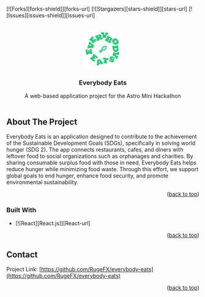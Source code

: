 <a id="readme-top"></a>

<!-- PROJECT SHIELDS -->
[![Forks][forks-shield]][forks-url]
[![Stargazers][stars-shield]][stars-url]
[![Issues][issues-shield]][issues-url]

<!-- PROJECT LOGO -->
<br />
<div align="center">
  <a href="https://github.com/github_username/repo_name">
    <img src="images/logo.png" alt="Logo" width="100" height="100">
  </a>

  <h3 align="center">Everybody Eats</h3>

  <p align="center">
    A web-based application project for the Astro Mini Hackathon
    <br />
    <br />
  </p>
</div>

<!-- ABOUT THE PROJECT -->
## About The Project

Everybody Eats is an application designed to contribute to the achievement of the Sustainable Development Goals (SDGs), specifically in solving world hunger (SDG 2). The app connects restaurants, cafes, and diners with leftover food to social organizations such as orphanages and charities. By sharing consumable surplus food with those in need, Everybody Eats helps reduce hunger while minimizing food waste. Through this effort, we support global goals to end hunger, enhance food security, and promote environmental sustainability.

<p align="right">(<a href="#readme-top">back to top</a>)</p>

### Built With

* [![React][React.js]][React-url]

<p align="right">(<a href="#readme-top">back to top</a>)</p>

<!-- CONTACT -->
## Contact

Project Link: [https://github.com/RugeFX/everybody-eats](https://github.com/RugeFX/everybody-eats)

<p align="right">(<a href="#readme-top">back to top</a>)</p>
